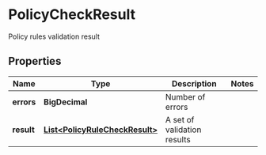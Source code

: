 

# PolicyCheckResult

Policy rules validation result

## Properties

| Name | Type | Description | Notes |
|------------ | ------------- | ------------- | -------------|
|**errors** | **BigDecimal** | Number of errors |  |
|**result** | [**List&lt;PolicyRuleCheckResult&gt;**](PolicyRuleCheckResult.md) | A set of validation results |  |



